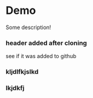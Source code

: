 # Demo

Some description!

### header added after cloning 

see if it was added to github

### kljdlfkjslkd 

### lkjdkfj
